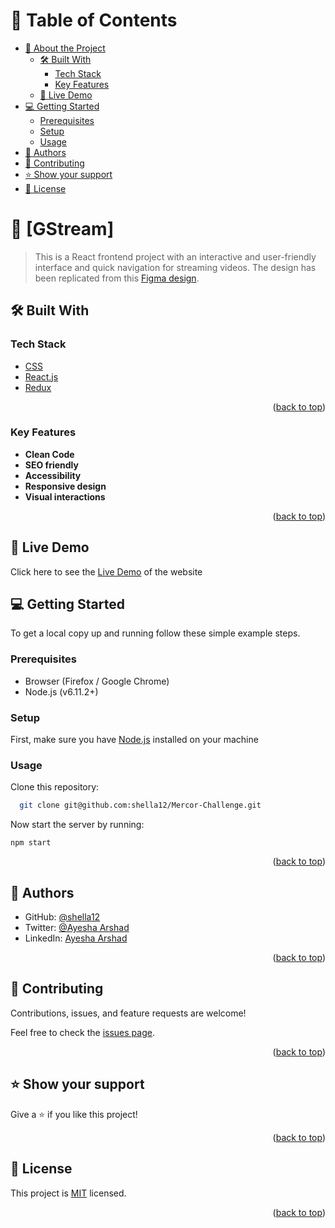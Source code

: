 # 📗 Table of Contents

- [📖 About the Project](#about-project)
  - [🛠 Built With](#built-with)
    - [Tech Stack](#tech-stack)
    - [Key Features](#key-features)
  - [🚀 Live Demo](#live-demo)
- [💻 Getting Started](#getting-started)
  - [Prerequisites](#prerequisites)
  - [Setup](#setup)
  - [Usage](#usage)
- [👥 Authors](#authors)
- [🤝 Contributing](#contributing)
- [⭐️ Show your support](#support)
- [📝 License](#license)

# 📖 [GStream] <a name="about-project"></a>

> This is a React frontend project with an interactive and user-friendly interface and quick navigation for streaming videos. The design has been replicated from this [Figma design](https://www.figma.com/community/file/1218595052516978368).

## 🛠 Built With <a name="built-with"></a>

### Tech Stack <a name="tech-stack"></a>
  <ul>
    <li><a href="https://www.w3.org/Style/CSS/Overview.en.html">CSS</a></li>
    <li><a href="https://reactjs.org/">React.js</a></li>
    <li><a href="https://redux.js.org/">Redux</a></li>
  </ul>

<p align="right">(<a href="#readme-top">back to top</a>)</p>

### Key Features <a name="key-features"></a>

- **Clean Code**
- **SEO friendly**
- **Accessibility**
- **Responsive design**
- **Visual interactions**

<p align="right">(<a href="#readme-top">back to top</a>)</p>

## 🚀 Live Demo <a name="live-demo"></a>

Click here to see the [Live Demo](https://deft-macaron-85e421.netlify.app/) of the website 

## 💻 Getting Started <a name="getting-started"></a>

To get a local copy up and running follow these simple example steps.

### Prerequisites

- Browser (Firefox / Google Chrome)
- Node.js (v6.11.2+)

### Setup

First, make sure you have [Node.js](https://nodejs.org/en) installed on your machine

### Usage

Clone this repository:

```sh
  git clone git@github.com:shella12/Mercor-Challenge.git
```

Now start the server by running:

``` npm start ```

<p align="right">(<a href="#readme-top">back to top</a>)</p>

## 👥 Authors <a name="authors"></a>

- GitHub: [@shella12](https://github.com/shella12)
- Twitter: [@Ayesha Arshad](https://twitter.com/AyeshaA03712974)
- LinkedIn: [Ayesha Arshad](https://www.linkedin.com/in/ayesha-arshad-a690a015a/)

<p align="right">(<a href="#readme-top">back to top</a>)</p>

## 🤝 Contributing <a name="contributing"></a>

Contributions, issues, and feature requests are welcome!

Feel free to check the [issues page](../../issues/).

<p align="right">(<a href="#readme-top">back to top</a>)</p>

## ⭐️ Show your support <a name="support"></a>

Give a ⭐️ if you like this project!

<p align="right">(<a href="#readme-top">back to top</a>)</p>

## 📝 License <a name="license"></a>

This project is [MIT](./LICENSE) licensed.

<p align="right">(<a href="#readme-top">back to top</a>)</p>

